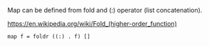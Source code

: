 Map can be defined from fold and (:) operator (list concatenation).

<https://en.wikipedia.org/wiki/Fold_(higher-order_function)>

```
map f = foldr ((:) . f) []
```
